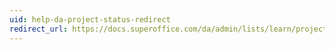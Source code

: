 ```yaml
---
uid: help-da-project-status-redirect
redirect_url: https://docs.superoffice.com/da/admin/lists/learn/project-status.html
---
```

